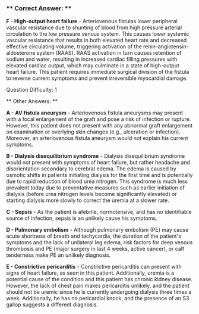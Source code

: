 ### ** Correct Answer: **

**F - High-output heart failure** - Arteriovenous fistulas lower peripheral vascular resistance due to shunting of blood from high pressure arterial circulation to the low pressure venous system. This causes lower systemic vascular resistance that results in both elevated heart rate and decreased effective circulating volume, triggering activation of the renin-angiotensin-aldosterone system (RAAS). RAAS activation in turn causes retention of sodium and water, resulting in increased cardiac filling pressures with elevated cardiac output, which may culminate in a state of high-output heart failure. This patient requires immediate surgical division of the fistula to reverse current symptoms and prevent irreversible myocardial damage.

Question Difficulty: 1

** Other Answers: **

**A - AV fistula aneurysm** - Arteriovenous fistula aneurysms may present with a focal enlargement of the graft and pose a risk of infection or rupture. However, this patient does not present with any abnormal graft enlargement on examination or overlying skin changes (e.g., ulceration or infection). Moreover, an arteriovenous fistula aneurysm would not explain his current symptoms.

**B - Dialysis disequilibrium syndrome** - Dialysis disequilibrium syndrome would not present with symptoms of heart failure, but rather headache and disorientation secondary to cerebral edema. The edema is caused by osmotic shifts in patients initiating dialysis for the first time and is potentially due to rapid reduction of blood urea nitrogen. This syndrome is much less prevalent today due to preventative measures such as earlier initiation of dialysis (before urea nitrogen levels become significantly elevated) or starting dialysis more slowly to correct the uremia at a slower rate.

**C - Sepsis** - As the patient is afebrile, normotensive, and has no identifiable source of infection, sepsis is an unlikely cause his symptoms.

**D - Pulmonary embolism** - Although pulmonary embolism (PE) may cause acute shortness of breath and tachycardia, the duration of the patient's symptoms and the lack of unilateral leg edema, risk factors for deep venous thrombosis and PE (major surgery in last 4 weeks, active cancer), or calf tenderness make PE an unlikely diagnosis.

**E - Constrictive pericarditis** - Constrictive pericarditis can present with signs of heart failure, as seen in this patient. Additionally, uremia is a potential cause of the condition and this patient has chronic kidney disease. However, the lack of chest pain makes pericarditis unlikely, and the patient should not be uremic since he is currently undergoing dialysis three times a week. Additionally, he has no pericardial knock, and the presence of an S3 gallop suggests a different diagnosis.


